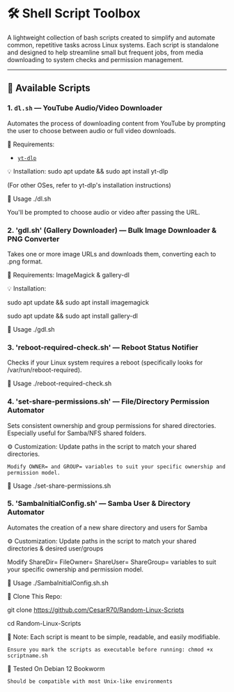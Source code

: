 # 🛠️ Shell Script Toolbox

A lightweight collection of bash scripts created to simplify and automate common, repetitive tasks across Linux systems. Each script is standalone and designed to help streamline small but frequent jobs, from media downloading to system checks and permission management.

---

## 📜 Available Scripts

### 1. `dl.sh` — YouTube Audio/Video Downloader
Automates the process of downloading content from YouTube by prompting the user to choose between audio or full video downloads.

 🔧 Requirements:
- [`yt-dlp`](https://github.com/yt-dlp/yt-dlp)

 💡 Installation:
sudo apt update && sudo apt install yt-dlp

(For other OSes, refer to yt-dlp's installation instructions)

🧪 Usage
./dl.sh

You'll be prompted to choose audio or video after passing the URL.

### 2. 'gdl.sh' (Gallery Downloader) — Bulk Image Downloader & PNG Converter

Takes one or more image URLs and downloads them, converting each to .png format.

🔧 Requirements:
    ImageMagick & gallery-dl

💡 Installation:

sudo apt update && sudo apt install imagemagick

sudo apt update && sudo apt install gallery-dl

🧪 Usage
./gdl.sh

### 3. 'reboot-required-check.sh' — Reboot Status Notifier
Checks if your Linux system requires a reboot (specifically looks for /var/run/reboot-required).

🧪 Usage
./reboot-required-check.sh

### 4. 'set-share-permissions.sh' — File/Directory Permission Automator
Sets consistent ownership and group permissions for shared directories. Especially useful for Samba/NFS shared folders.

⚙️ Customization:
    Update paths in the script to match your shared directories.

    Modify OWNER= and GROUP= variables to suit your specific ownership and permission model.
    
🧪 Usage
./set-share-permissions.sh

### 5. 'SambaInitialConfig.sh' — Samba User & Directory Automator

Automates the creation of a new share directory and users for Samba

⚙️ Customization: Update paths in the script to match your shared directories & desired user/groups

Modify ShareDir= FileOwner= ShareUser= ShareGroup= variables to suit your specific ownership and permission model.

🧪 Usage ./SambaInitialConfig.sh.sh

📂 Clone This Repo:

git clone https://github.com/CesarR70/Random-Linux-Scripts

cd Random-Linux-Scripts

🧼 Note:
    Each script is meant to be simple, readable, and easily modifiable.
    
    Ensure you mark the scripts as executable before running: chmod +x scriptname.sh

🐧 Tested On
    Debian 12 Bookworm

    Should be compatible with most Unix-like environments
